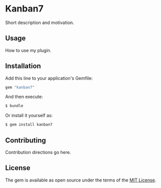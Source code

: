 # Kanban7
Short description and motivation.

## Usage
How to use my plugin.

## Installation
Add this line to your application's Gemfile:

```ruby
gem "kanban7"
```

And then execute:
```bash
$ bundle
```

Or install it yourself as:
```bash
$ gem install kanban7
```

## Contributing
Contribution directions go here.

## License
The gem is available as open source under the terms of the [MIT License](https://opensource.org/licenses/MIT).
